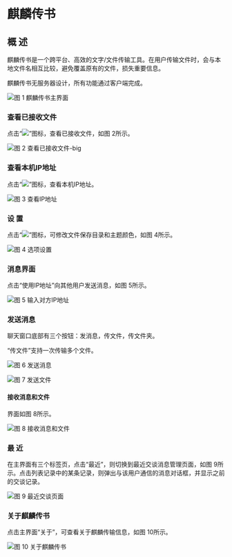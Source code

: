 # 麒麟传书
## 概 述
麒麟传书是一个跨平台、高效的文字/文件传输工具。在用户传输文件时，会与本地文件名相互比较，避免覆盖原有的文件，损失重要信息。

麒麟传书无服务器设计，所有功能通过客户端完成。

![图 1 麒麟传书主界面](image/1.png)
<br>

### 查看已接收文件
点击“![](image/icon1.png)”图标，查看已接收文件，如图 2所示。

![图 2 查看已接收文件-big](image/2.png)

### 查看本机IP地址
点击“![](image/icon3.png)”图标，查看本机IP地址。

![图 3 查看IP地址](image/3.png)

### 设 置
点击“![](image/icon2.png)”图标，可修改文件保存目录和主题颜色，如图 4所示。

![图 4 选项设置](image/4.png)

### 消息界面
点击“使用IP地址”向其他用户发送消息，如图 5所示。

![图 5 输入对方IP地址](image/5.png)

### 发送消息
聊天窗口底部有三个按钮：发消息，传文件，传文件夹。

“传文件”支持一次传输多个文件。

![图 6 发送消息](image/6.png)

![图 7 发送文件](image/7.png)

#### 接收消息和文件
界面如图 8所示。

![图 8 接收消息和文件](image/8.png)

### 最 近
在主界面有三个标签页，点击“最近”，则切换到最近交谈消息管理页面，如图 9所示。点击列表记录中的某条记录，则弹出与该用户通信的消息对话框，并显示之前的交谈记录。

![图 9 最近交谈页面](image/9.png)

### 关于麒麟传书
点击主界面“关于”，可查看关于麒麟传输信息，如图 10所示。

![图 10 关于麒麟传书](image/10.png)
